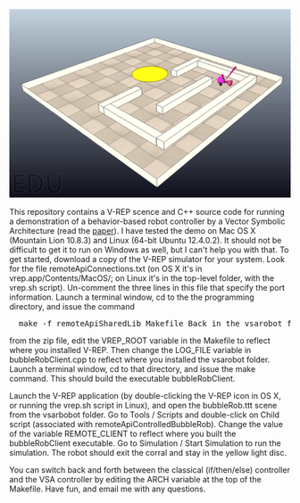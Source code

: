 <img src="vsarobot.png">

This repository contains a V-REP scence and C++ source code for running a
demonstration of a behavior-based robot controller by a Vector Symbolic
Architecture (read the 
<a href="http://home.wlu.edu/~levys/publications/aaai2013.pdf">paper</a>). I have
tested the demo on Mac OS X (Mountain Lion 10.8.3) and Linux (64-bit Ubuntu
12.4.0.2). It should not be difficult to
get it to run on Windows as well, but I can't help you with that.  To get
started, download a copy of the V-REP simulator for your system. Look for the
file remoteApiConnections.txt (on OS X it's in vrep.app/Contents/MacOS/; on
Linux it's in the top-level folder, with the vrep.sh script). Un-comment the
three lines in this file that specify the port information. Launch a terminal
window, cd to the the programming directory, and issue the command

<pre>
  make -f remoteApiSharedLib_Makefile Back in the vsarobot folder you created
</pre>

from the zip file, edit the VREP_ROOT variable in the Makefile to reflect where
you installed V-REP. Then change the LOG_FILE variable in bubbleRobClient.cpp
to reflect where you installed the vsarobot folder. Launch a terminal window,
cd to that directory, and issue the make command. This should build the
executable bubbleRobClient.

Launch the V-REP application (by double-clicking the V-REP icon in OS X, or
running the vrep.sh script in Linux), and open the bubbleRob.ttt scene from the
vsarbobot folder. Go to Tools / Scripts and double-click on Child script
(associated with remoteApiControlledBubbleRob). Change the value of the
variable REMOTE_CLIENT to reflect where you built the bubbleRobClient
executable. Go to Simulation / Start Simulation to run the simulation. The
robot should exit the corral and stay in the yellow light disc.

You can switch back and forth between the classical (if/then/else) controller and the VSA controller by editing the ARCH variable at the top of the Makefile. Have fun, and email me with any questions.
